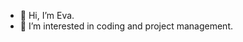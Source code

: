 - 👋  Hi, I’m Eva.
- 👀  I’m interested in coding and project management.

<!---
evawf/evawf is a ✨ special ✨ repository because its `README.md` (this file) appears on your GitHub profile.
You can click the Preview link to take a look at your changes.
--->
